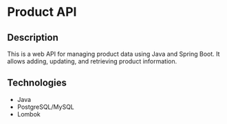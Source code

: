 # Product API

## Description

This is a web API for managing product data using Java and Spring Boot. It allows adding, updating, and retrieving product information.

## Technologies

- Java
- PostgreSQL/MySQL
- Lombok
